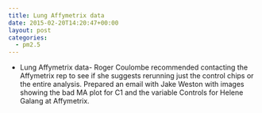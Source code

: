 ```yaml
---
title: Lung Affymetrix data
date: 2015-02-20T14:20:47+00:00
layout: post
categories:
  - pm2.5
---
```

  * Lung Affymetrix data- Roger Coulombe recommended contacting the Affymetrix rep to see if she suggests rerunning just the control chips or the entire analysis. Prepared an email with Jake Weston with images showing the bad MA plot for C1 and the variable Controls for Helene Galang at Affymetrix.
